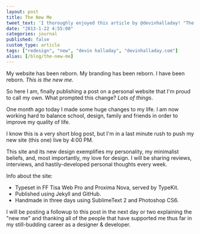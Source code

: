 ```yaml
---
layout: post
title: The New Me
tweet_text: 'I thoroughly enjoyed this article by @devinhalladay! "The New Me":'
date: "2013-1-22 4:55:00"
categories: journal
published: false
custom_type: article
tags: ["redesign", "new", "devin halladay", "devinhalladay.com"]
alias: [/blog/the-new-me]
---
```

My website has been reborn. My branding has been reborn. I have been reborn. *This is the new me*.

So here I am, finally publishing a post on a personal website that I'm proud to call my own. What prompted this change? *Lots of things*.

One month ago today I made some huge changes to my life. I am now working hard to balance school, design, family and friends in order to improve my quality of life.

I know this is a very short blog post, but I'm in a last minute rush to push my new site (this one) live by 4:00 PM.

This site and its new design exemplifies my personality, my minimalist beliefs, and, most importantly, my love for design. I will be sharing reviews, interviews, and hastily-developed personal thoughts every week.

Info about the site:

+ Typeset in FF Tisa Web Pro and Proxima Nova, served by TypeKit.
+ Published using Jekyll and GitHub.
+ Handmade in three days using SublimeText 2 and Photoshop CS6.

I will be posting a followup to this post in the next day or two explaining the "new me" and thanking all of the people that have supported me thus far in my still-budding career as a designer & developer.
